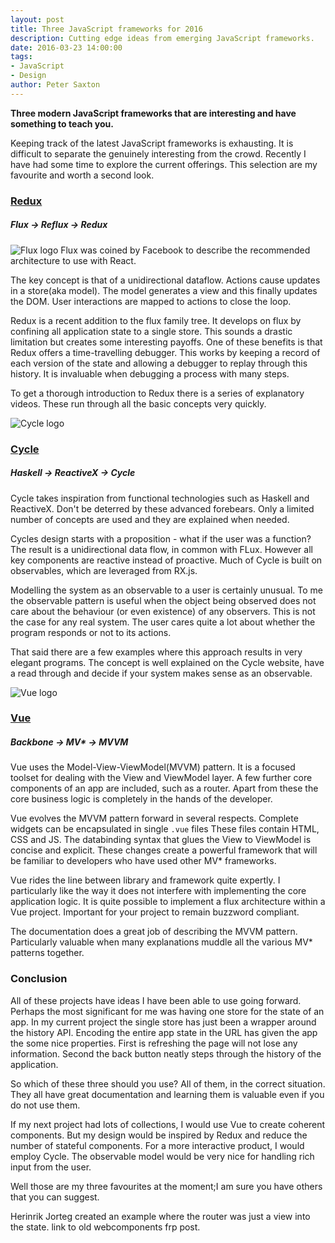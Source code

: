 ```yaml
---
layout: post
title: Three JavaScript frameworks for 2016
description: Cutting edge ideas from emerging JavaScript frameworks.
date: 2016-03-23 14:00:00
tags:
- JavaScript
- Design
author: Peter Saxton
---
```


**Three modern JavaScript frameworks that are interesting and have something to teach you.**

Keeping track of the latest JavaScript frameworks is exhausting.
It is difficult to separate the genuinely interesting from the crowd.
Recently I have had some time to explore the current offerings.
This selection are my favourite and worth a second look.

### [Redux](http://redux.js.org/)

##### Flux -> Reflux -> Redux

![Flux logo](http://img.stackshare.io/service/1275/flux.png)
Flux was coined by Facebook to describe the recommended architecture to use with React.

The key concept is that of a unidirectional dataflow.
Actions cause updates in a store(aka model).
The model generates a view and this finally updates the DOM.
User interactions are mapped to actions to close the loop.

Redux is a recent addition to the flux family tree.
It develops on flux by confining all application state to a single store.
This sounds a drastic limitation but creates some interesting payoffs.
One of these benefits is that Redux offers a time-travelling debugger.
This works by keeping a record of each version of the state and allowing a debugger to replay through this history.
It is invaluable when debugging a process with many steps.

To get a thorough introduction to Redux there is a series of explanatory videos.
These run through all the basic concepts very quickly.

![Cycle logo](http://cycle.js.org/img/cyclejs_logo.svg)

### [Cycle](http://cycle.js.org/)

##### Haskell -> ReactiveX -> Cycle
Cycle takes inspiration from functional technologies such as Haskell and ReactiveX.
Don't be deterred by these advanced forebears.
Only a limited number of concepts are used and they are explained when needed.

Cycles design starts with a proposition - what if the user was a function?
The result is a unidirectional data flow, in common with FLux.
However all key components are reactive instead of proactive.
Much of Cycle is built on observables, which are leveraged from RX.js.

Modelling the system as an observable to a user is certainly unusual.
To me the observable pattern is useful when the object being observed does not care about the behaviour (or even existence) of any observers.
This is not the case for any real system.
The user cares quite a lot about whether the program responds or not to its actions.

That said there are a few examples where this approach results in very elegant programs.
The concept is well explained on the Cycle website, have a read through and decide if your system makes sense as an observable.

![Vue logo](http://vuejs.org/images/logo.png)

### [Vue](http://vuejs.org/)

##### Backbone -> MV* -> MVVM

Vue uses the Model-View-ViewModel(MVVM) pattern.
It is a focused toolset for dealing with the View and ViewModel layer.
A few further core components of an app are included, such as a router.
Apart from these the core business logic is completely in the hands of the developer.

Vue evolves the MVVM pattern forward in several respects.
Complete widgets can be encapsulated in single `.vue` files
These files contain HTML, CSS and JS.
The databinding syntax that glues the View to ViewModel is concise and explicit.
These changes create a powerful framework that will be familiar to developers who have used other MV* frameworks.

Vue rides the line between library and framework quite expertly.
I particularly like the way it does not interfere with implementing the core application logic.
It is quite possible to implement a flux architecture within a Vue project.
Important for your project to remain buzzword compliant.

The documentation does a great job of describing the MVVM pattern.
Particularly valuable when many explanations muddle all the various MV* patterns together.

### Conclusion

All of these projects have ideas I have been able to use going forward.
Perhaps the most significant for me was having one store for the state of an app.
In my current project the single store has just been a wrapper around the history API.
Encoding the entire app state in the URL has given the app the some nice properties.
First is refreshing the page will not lose any information.
Second the back button neatly steps through the history of the application.

So which of these three should you use?
All of them, in the correct situation.
They all have great documentation and learning them is valuable even if you do not use them.

If my next project had lots of collections, I would use Vue to create coherent components.
But my design would be inspired by Redux and reduce the number of stateful components.
For a more interactive product, I would employ Cycle.
The observable model would be very nice for handling rich input from the user.

Well those are my three favourites at the moment;I am sure you have others that you can suggest.

<!-- Put as an example in the links -->
Herinrik Jorteg created an example where the router was just a view into the state.
link to old webcomponents frp post.
